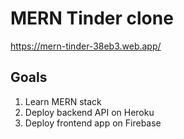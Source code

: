 # MERN Tinder clone

https://mern-tinder-38eb3.web.app/

## Goals
1. Learn MERN stack
2. Deploy backend API on Heroku
3. Deploy frontend app on Firebase
